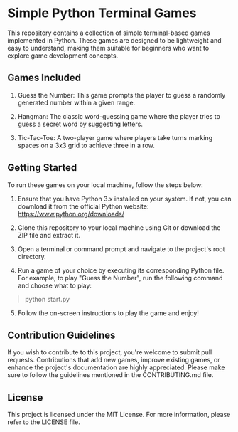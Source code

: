 # Simple Python Terminal Games
This repository contains a collection of simple terminal-based games implemented in Python. These games are designed to be lightweight and easy to understand, making them suitable for beginners who want to explore game development concepts.

## Games Included
1. Guess the Number: This game prompts the player to guess a randomly generated number within a given range.

2. Hangman: The classic word-guessing game where the player tries to guess a secret word by suggesting letters.

3. Tic-Tac-Toe: A two-player game where players take turns marking spaces on a 3x3 grid to achieve three in a row.

## Getting Started
To run these games on your local machine, follow the steps below:

1. Ensure that you have Python 3.x installed on your system. If not, you can download it from the official Python website: https://www.python.org/downloads/

2. Clone this repository to your local machine using Git or download the ZIP file and extract it.

3. Open a terminal or command prompt and navigate to the project's root directory.

4. Run a game of your choice by executing its corresponding Python file. For example, to play "Guess the Number", run the following command and choose what to play:

> python start.py

5. Follow the on-screen instructions to play the game and enjoy!

## Contribution Guidelines
If you wish to contribute to this project, you're welcome to submit pull requests. Contributions that add new games, improve existing games, or enhance the project's documentation are highly appreciated. Please make sure to follow the guidelines mentioned in the CONTRIBUTING.md file.

## License
This project is licensed under the MIT License. For more information, please refer to the LICENSE file.
